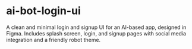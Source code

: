 # ai-bot-login-ui
A clean and minimal login and signup UI for an AI-based app, designed in Figma. Includes splash screen, login, and signup pages with social media integration and a friendly robot theme.
